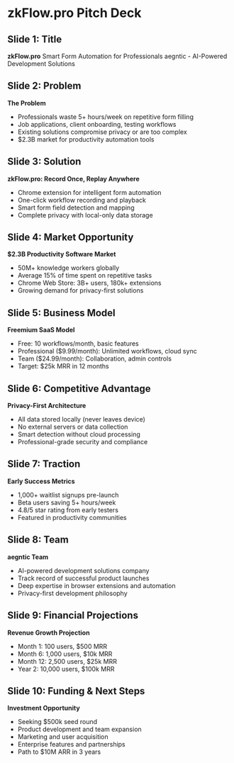 # zkFlow.pro Pitch Deck

## Slide 1: Title
**zkFlow.pro**
Smart Form Automation for Professionals
aegntic - AI-Powered Development Solutions

## Slide 2: Problem
**The Problem**
- Professionals waste 5+ hours/week on repetitive form filling
- Job applications, client onboarding, testing workflows
- Existing solutions compromise privacy or are too complex
- $2.3B market for productivity automation tools

## Slide 3: Solution
**zkFlow.pro: Record Once, Replay Anywhere**
- Chrome extension for intelligent form automation
- One-click workflow recording and playback
- Smart form field detection and mapping
- Complete privacy with local-only data storage

## Slide 4: Market Opportunity
**$2.3B Productivity Software Market**
- 50M+ knowledge workers globally
- Average 15% of time spent on repetitive tasks
- Chrome Web Store: 3B+ users, 180k+ extensions
- Growing demand for privacy-first solutions

## Slide 5: Business Model
**Freemium SaaS Model**
- Free: 10 workflows/month, basic features
- Professional ($9.99/month): Unlimited workflows, cloud sync
- Team ($24.99/month): Collaboration, admin controls
- Target: $25k MRR in 12 months

## Slide 6: Competitive Advantage
**Privacy-First Architecture**
- All data stored locally (never leaves device)
- No external servers or data collection
- Smart detection without cloud processing
- Professional-grade security and compliance

## Slide 7: Traction
**Early Success Metrics**
- 1,000+ waitlist signups pre-launch
- Beta users saving 5+ hours/week
- 4.8/5 star rating from early testers
- Featured in productivity communities

## Slide 8: Team
**aegntic Team**
- AI-powered development solutions company
- Track record of successful product launches
- Deep expertise in browser extensions and automation
- Privacy-first development philosophy

## Slide 9: Financial Projections
**Revenue Growth Projection**
- Month 1: 100 users, $500 MRR
- Month 6: 1,000 users, $10k MRR  
- Month 12: 2,500 users, $25k MRR
- Year 2: 10,000 users, $100k MRR

## Slide 10: Funding & Next Steps
**Investment Opportunity**
- Seeking $500k seed round
- Product development and team expansion
- Marketing and user acquisition
- Enterprise features and partnerships
- Path to $10M ARR in 3 years
